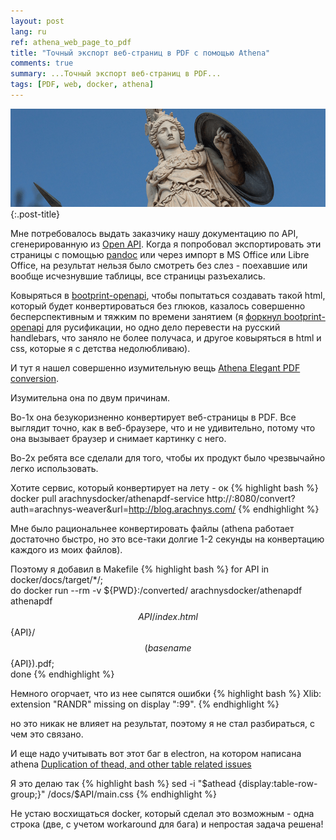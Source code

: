 ```yaml
---
layout: post
lang: ru
ref: athena_web_page_to_pdf
title: "Точный экспорт веб-страниц в PDF с помощью Athena"
comments: true
summary: ...Точный экспорт веб-страниц в PDF...
tags: [PDF, web, docker, athena]
---
```


![](/images/athena.png){:.post-title}

Мне потребовалось выдать заказчику нашу документацию по API, сгенерированную из
[Open API](http://swagger.io/).
Когда я попробовал экспортировать эти страницы с помощью [pandoc](http://pandoc.org/)
или через импорт в MS Office или Libre Office, на результат нельзя было
смотреть без слез - поехавшие или вообще исчезнувшие таблицы, все страницы разъехались.

Ковыряться в [bootprint-openapi](https://github.com/bootprint/bootprint-openapi),
чтобы попытаться создавать такой html, который будет конвертироваться без глюков,
казалось совершенно бесперспективным и тяжким по времени занятием
(я [форкнул bootprint-openapi](https://github.com/masterandrey/bootprint-openapi)
для русификации, но одно дело перевести на русский handlebars, что заняло не
более получаса, и другое ковыряться в html и css, которые я с детства
недолюбливаю).

И тут я нашел совершенно изумительную вещь
[Athena Elegant PDF conversion](http://www.athenapdf.com/).

Изумительна она по двум причинам.

Во-1х она безукоризненно конвертирует веб-страницы в PDF.
Все выглядит точно, как в веб-браузере, что и не удивительно, потому что она
вызывает браузер и снимает картинку с него.

Во-2х ребята все сделали для того, чтобы их продукт было чрезвычайно легко использовать.

Хотите сервис, который конвертирует на лету - ок
{% highlight bash %}
docker pull arachnysdocker/athenapdf-service
http://<docker-address>:8080/convert?auth=arachnys-weaver&url=http://blog.arachnys.com/
{% endhighlight %}

Мне было рациональнее конвертировать файлы (athena работает достаточно быстро, но это
все-таки долгие 1-2 секунды на конвертацию каждого из моих файлов).

Поэтому я добавил в Makefile
{% highlight bash %}
for API in docker/docs/target/*/; \
    do docker run --rm -v ${PWD}:/converted/ arachnysdocker/athenapdf athenapdf $${API}/index.html $${API}/$$(basename $${API}).pdf; \
done
{% endhighlight %}

Немного огорчает, что из нее сыпятся ошибки
{% highlight bash %}
Xlib:  extension "RANDR" missing on display ":99".
{% endhighlight %}

но это никак не влияет на результат, поэтому я не стал разбираться, с чем это связано.

И еще надо учитывать вот этот баг в electron, на котором написана athena
[Duplication of thead, and other table related issues](https://github.com/arachnys/athenapdf/issues/68)

Я это делаю так
{% highlight bash %}
sed -i "\$athead {display:table-row-group;}" /docs/$API/main.css
{% endhighlight %}

Не устаю восхищаться docker, который сделал это возможным - одна строка (две, с учетом
workaround для бага) и непростая задача решена!
